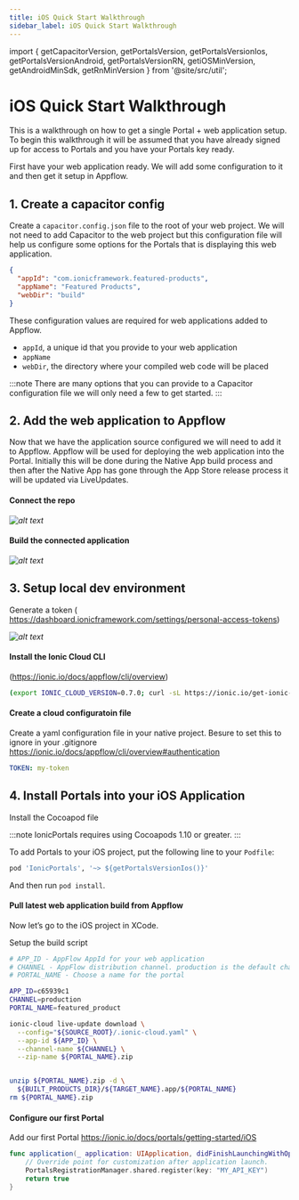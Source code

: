 ```yaml
---
title: iOS Quick Start Walkthrough
sidebar_label: iOS Quick Start Walkthrough
---
```


import { getCapacitorVersion, getPortalsVersion, getPortalsVersionIos, getPortalsVersionAndroid, getPortalsVersionRN, getiOSMinVersion, getAndroidMinSdk, getRnMinVersion } from '@site/src/util';

# iOS Quick Start Walkthrough

This is a walkthrough on how to get a single Portal + web application setup. To begin this walkthrough it will be assumed that you have already signed up for access to Portals and you have your Portals key ready.

First have your web application ready. We will add some configuration to it and then get it setup in Appflow.

## 1. Create a capacitor config

Create a `capacitor.config.json` file to the root of your web project. We will not need to add Capacitor to the web project but this configuration file will help us configure some options for the Portals that is displaying this web application.

```json
{
  "appId": "com.ionicframework.featured-products",
  "appName": "Featured Products",
  "webDir": "build"
}
```

These configuration values are required for web applications added to Appflow.

- `appId`, a unique id that you provide to your web application
- `appName`
- `webDir`, the directory where your compiled web code will be placed

:::note
There are many options that you can provide to a Capacitor configuration file we will only need a few to get started.
:::

## 2. Add the web application to Appflow

Now that we have the application source configured we will need to add it to Appflow. Appflow will be used for deploying the web application into the Portal. Initially this will be done during the Native App build process and then after the Native App has gone through the App Store release process it will be updated via LiveUpdates.

#### Connect the repo

_![alt text](/img/appflow-step-one.png "Title")_

#### Build the connected application

_![alt text](/img/appflow-step-two.png "Title")_

## 3. Setup local dev environment

Generate a token ( https://dashboard.ionicframework.com/settings/personal-access-tokens)

_![alt text](/img/appflow-generate-token.png "Title")_

#### Install the Ionic Cloud CLI

(https://ionic.io/docs/appflow/cli/overview)

```bash
(export IONIC_CLOUD_VERSION=0.7.0; curl -sL https://ionic.io/get-ionic-cloud-cli | bash)
```

#### Create a cloud configuratoin file

Create a yaml configuration file in your native project. Besure to set this to ignore in your .gitignore
https://ionic.io/docs/appflow/cli/overview#authentication

```yaml title=.ionic-cloud.yaml
TOKEN: my-token
```

## 4. Install Portals into your iOS Application

Install the Cocoapod file

:::note
IonicPortals requires using Cocoapods 1.10 or greater.
:::

To add Portals to your iOS project, put the following line to your `Podfile`:

```ruby title=Podfile
pod 'IonicPortals', '~> ${getPortalsVersionIos()}'
```

And then run `pod install`.

#### Pull latest web application build from Appflow

Now let’s go to the iOS project in XCode.

Setup the build script

```bash
# APP_ID - AppFlow AppId for your web application
# CHANNEL - AppFlow distribution channel. production is the default channel
# PORTAL_NAME - Choose a name for the portal

APP_ID=c65939c1
CHANNEL=production
PORTAL_NAME=featured_product

ionic-cloud live-update download \
  --config="${SOURCE_ROOT}/.ionic-cloud.yaml" \
  --app-id ${APP_ID} \
  --channel-name ${CHANNEL} \
  --zip-name ${PORTAL_NAME}.zip


unzip ${PORTAL_NAME}.zip -d \
  ${BUILT_PRODUCTS_DIR}/${TARGET_NAME}.app/${PORTAL_NAME}
rm ${PORTAL_NAME}.zip
```

#### Configure our first Portal

Add our first Portal
https://ionic.io/docs/portals/getting-started/iOS

```swift title=AppDelegate.swift
func application(_ application: UIApplication, didFinishLaunchingWithOptions launchOptions: [UIApplication.LaunchOptionsKey: Any]?) -> Bool {
    // Override point for customization after application launch.
    PortalsRegistrationManager.shared.register(key: "MY_API_KEY")
    return true
}
```
